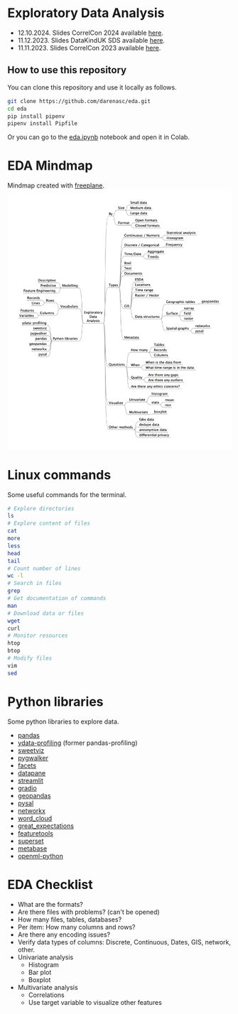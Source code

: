 # Exploratory Data Analysis

- 12.10.2024. Slides CorrelCon 2024 available [here](https://docs.google.com/presentation/d/18An6Y9cGu1lSO2enbFsOwY-xxaPBPh12tw7MJAZluOk/edit?usp=sharing).
- 11.12.2023. Slides DataKindUK SDS available [here](https://docs.google.com/presentation/d/1KWrMbF5Q-gffoc5sXn0B31lyiACdFHiiPWay0MI5Vdw/edit?usp=sharing).
- 11.11.2023. Slides CorrelCon 2023 available [here](https://docs.google.com/presentation/d/1mYtzt5Tfk_xbYSWUBRgiNH5TumJNUWlRVDMeyntee_w/edit?usp=sharing).

## How to use this repository

You can clone this repository and use it locally as follows.

```bash
git clone https://github.com/darenasc/eda.git
cd eda
pip install pipenv
pipenv install Pipfile
```

Or you can go to the [eda.ipynb](notebooks/eda_dkuk_sds.ipynb) notebook and open it in Colab.

# EDA Mindmap

Mindmap created with [freeplane](https://docs.freeplane.org).
![](eda.png)

# Linux commands
Some useful commands for the terminal.

```bash
# Explore directories
ls
# Explore content of files
cat
more
less
head
tail 
# Count number of lines
wc -l
# Search in files
grep
# Get documentation of commands
man
# Download data or files
wget
curl
# Monitor resources
htop
btop
# Modify files
vim
sed
```

# Python libraries

Some python libraries to explore data.

- [pandas](https://github.com/pandas-dev/pandas)
- [ydata-profiling](https://github.com/ydataai/ydata-profiling) (former pandas-profiling)
- [sweetviz](https://github.com/fbdesignpro/sweetviz)
- [pygwalker](https://github.com/Kanaries/pygwalker)
- [facets](https://github.com/pair-code/facets)
- [datapane](https://github.com/datapane/datapane)
- [streamlit](https://github.com/streamlit/streamlit)
- [gradio](https://github.com/gradio-app/gradio)
- [geopandas](https://github.com/geopandas/geopandas)
- [pysal](https://github.com/pysal/pysal)
- [networkx](https://github.com/networkx/networkx)
- [word_cloud](https://github.com/amueller/word_cloud)
- [great_expectations](https://github.com/great-expectations/great_expectations)
- [featuretools](https://github.com/alteryx/featuretools)
- [superset](https://github.com/apache/superset)
- [metabase](https://github.com/metabase/metabase)
- [openml-python](https://github.com/openml/openml-python)

# EDA Checklist

- What are the formats?
- Are there files with problems? (can't be opened)
- How many files, tables, databases?
- Per item: How many columns and rows?
- Are there any encoding issues?
- Verify data types of columns: Discrete, Continuous, Dates, GIS, network, other.
- Univariate analysis
  - Histogram
  - Bar plot
  - Boxplot
- Multivariate analysis
  - Correlations
  - Use target variable to visualize other features
